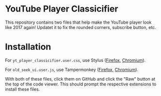 # YouTube Player Classicifier

This repository contains two files that help make the YouTube player look like 2017 again! Updatet it to fix the rounded corners, subscribe button, etc.

# Installation

For `yt_player_classicifier.user.css`, use Stylus ([Firefox](https://addons.mozilla.org/en-US/firefox/addon/styl-us/), [Chromium](https://chrome.google.com/webstore/detail/stylus/clngdbkpkpeebahjckkjfobafhncgmne?hl=en)).

For `old_seek_ui.user.js`, use Tampermonkey ([Firefox](https://addons.mozilla.org/en-US/firefox/addon/tampermonkey/), [Chromium](https://chrome.google.com/webstore/detail/tampermonkey/dhdgffkkebhmkfjojejmpbldmpobfkfo?hl=en)).

With both of these files, click them on GitHub and click the "Raw" button at the top of the code viewer. This should prompt the respective extensions to install these files.
